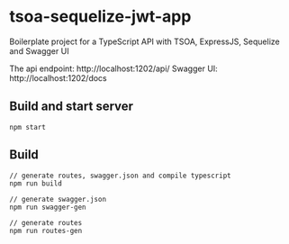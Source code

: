 # tsoa-sequelize-jwt-app
Boilerplate project for a TypeScript API with TSOA, ExpressJS, Sequelize and Swagger UI

The api endpoint: http://localhost:1202/api/ 
Swagger UI: http://localhost:1202/docs

## Build and start server
```
npm start
```

## Build
```
// generate routes, swagger.json and compile typescript
npm run build

// generate swagger.json
npm run swagger-gen

// generate routes
npm run routes-gen
```
